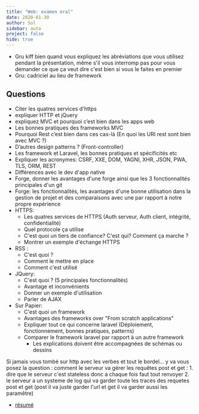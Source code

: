 ```yaml
---
title: "Web: examen oral"
date: 2020-01-30
author: Sol
sidebar: auto
project: false
hide: true
---
```


<Spoiler tag="spoiler">

* Gru kiff bien quand vous expliquez les abréviations que vous utilisez pendant la présentation, même s'il vous interromp pas pour vous demander ce que ça veut dire c'est bien si vous le faites en premier
* Gru: cadriciel au lieu de framework

##  Questions
* Citer les quatres services d'https
* expliquer HTTP et jQuery
* expliquez MVC et pourquoi c’est bien dans les apps web
* Les bonnes pratiques des frameworks MVC
* Pourquoi Rest c’est bien dans ces cas-là (En quoi les URI rest sont bien avec MVC ?)
* D’autres design patterns ? (Front-controller)
* Les framework et Laravel, les bonnes pratiques et spécificités etc
* Expliquer les acronymes: CSRF, XXE, DOM, YAGNI, XHR, JSON, PWA, TLS, ORM, REST
* Différences avec le dev d'app native
* Forge, donner les avantages d'une forge ainsi que les 3 fonctionnalités principales d'un git
* Forge: les fonctionnalités, les avantages d'une bonne utilisation dans la gestion de projet et des comparaisons avec une par rapport à notre propre expérience
* HTTPS:
    * Les quatres services de HTTPS (Auth serveur, Auth client, intégrité, confidentialité)
    * Quel protocole ça utilise
    * C'est quoi un tiers de confiance? C'est qui? Comment ça marche ?
    * Montrer un exemple d'échange HTTPS
* RSS :
    * C'est quoi ?
    * Comment le mettre en place
    * Comment c'est utilisé
* JQuery:
    * C'est quoi ? (5 principales fonctionnalités)
    * Avantage et inconvénients
    * Donner un exemple  d'utilisation
    * Parler de AJAX
* Sur Papier:
    * C'est quoi un framework
    * Avantages des frameworks over "From scratch applications"
    * Expliquer tout ce qui concerne laravel (Déploiement, fonctionnement, bonnes pratiques, patterns)
    * Comparer le framework laravel par rapport à un autre framework
        * Les explications doivent être accompagnées de schémas ou dessins


Si jamais vous tombé sur http avec les verbes et tout le bordel... y va vous posez la question  : comment le serveur va gérer les requêtes post et get : 1. dire que le serveur c'est stateless donc a chaque fois faut tout renvoyer 2. le serveur a un systeme de log qui va garder toute les traces des requetes post et get (post il va juste garder l'url et get il va garder aussi les paramêtre)

</Spoiler>


* [résumé](https://hackmd.io/ssK1PrxiT6e-Pv5iGmkehQ?both)

